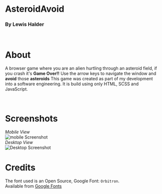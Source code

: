 # AsteroidAvoid
### By Lewis Halder
<br />

About
=====
A browser game where you are an alien hurtling through an asteroid field, if you crash it's **Game Over!!**
Use the arrow keys to navigate the window and **avoid** those **asteroids** 
This game was created as part of my development into a software engineering. It is build using only HTML,
SCSS and JavaScript.

<br />

Screenshots
===========
*Mobile View*<br />
![mobile Screenshot](./screenshots/screenshot.png)
<br />*Desktop View*<br />
![Desktop Screenshot](./screenshots/screenshot_desktop.png)

Credits
=======

The font used is an Open Source, Google Font: `Orbitron`.
<br />Available from [Google Fonts](https://fonts.google.com/specimen/Inconsolata)
